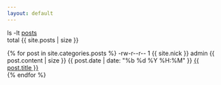 ```yaml
---
layout: default
---
```

<p>ls -lt <a class="string" href="{{ site.url }}/posts/">posts</a><br />total {{ site.posts | size }}</p>
<p>
    {% for post in site.categories.posts %}
        -rw-r--r-- 1 {{ site.nick }} admin {{ post.content | size }} {{ post.date | date: "%b %d %Y %H:%M" }} <a class="string" href="{{ post.url }}">{{ post.title }}</a><br />
    {% endfor %}
</p>
